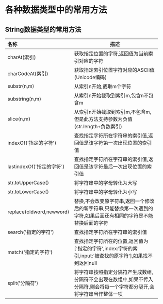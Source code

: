 # 各种数据类型中的常用方法

## String数据类型的常用方法

|    名称   |  描述  |
| :------- | ------ |
| charAt(索引) | 获取指定位置的字符,返回值为当前索引对应的字符 |
| charCodeAt(索引) | 获取指定索引位置字符对应的ASCII值(Unicode编码) |
| substr(n,m) | 从索引n开始,截取m个字符 |
| substring(n,m) | 从索引n开始截取到索引m,包含n不包含m |
| slice(n,m) | 从索引n开始截取到索引m,不包含m,但是此方法支持参数为负值(str.length+负数索引) |
| indexOf('指定的字符') | 查找指定字符所在字符串的索引值,返回值是该字符第一次出现位置的索引值 |
| lastindexOf('指定的字符') | 查找指定字符所在字符串的索引值,返回值是该字符最后一次出现位置的索引值 |
| str.toUpperCase() | 将字符串中的字母转化为大写 |
| str.toLowerCase() | 将字符串中的字母转化为小写 |
| replace(oldword,newword) | 替换,不会改变原字符串,返回一个修改后的新字符串,只能替换第一次遇到的字符,如果后面还有相同的字符是不能替换后面的字符 |
| search('指定的字符') | 查找指定字符所在字符串的索引值 |
| match('指定的字符') | 查找指定字符所在的位置,返回值为['指定的字符',index:字符的索引,input:'被查找的原字符'],如果找不到返回null |
| split('分隔符')  | 将字符串按照指定分隔符产生成数组,分隔符不会出现在数组中,如果不传入分隔符,则会将每一个字符都分隔开,会将字符串当作整体一项 |
